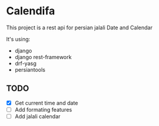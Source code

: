 # Calendifa

This project is a rest api for persian jalali Date and Calendar

It's using:

- django
- django rest-framework
- drf-yasg
- persiantools

## TODO

- [x] Get current time and date
- [ ] Add formating features
- [ ] Add jalali calendar
